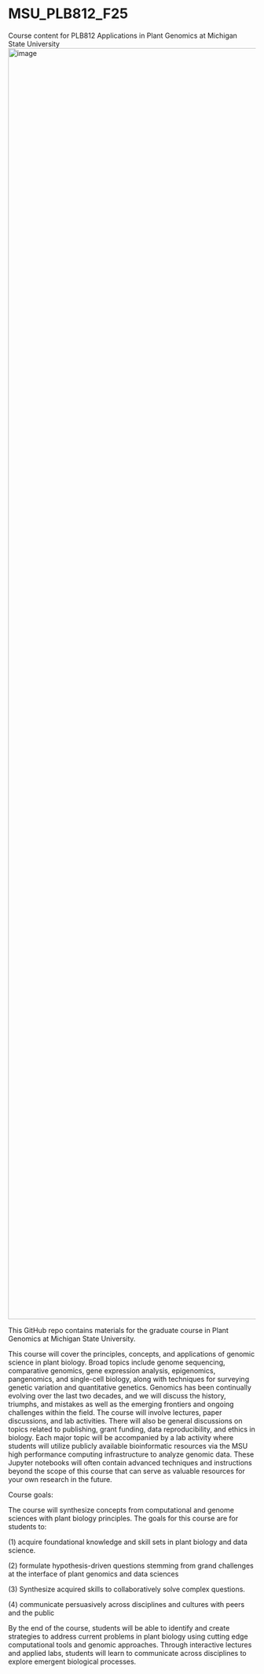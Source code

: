 # MSU_PLB812_F25
Course content for PLB812 Applications in Plant Genomics at Michigan State University
<img width="4701" height="2583" alt="image" src="https://github.com/user-attachments/assets/c138c4c8-2114-468e-ae5c-d9e17b6b9073" />


This GitHub repo contains materials for the graduate course in Plant Genomics at Michigan State University.

This course will cover the principles, concepts, and applications of genomic science in plant biology. Broad topics include genome sequencing, comparative genomics, gene expression analysis, epigenomics, pangenomics, and single-cell biology, along with techniques for surveying genetic variation and quantitative genetics. Genomics has been continually evolving over the last two decades, and we will discuss the history, triumphs, and mistakes as well as the emerging frontiers and ongoing challenges within the field. The course will involve lectures, paper discussions, and lab activities. There will also be general discussions on topics related to publishing, grant funding, data reproducibility, and ethics in biology. Each major topic will be accompanied by a lab activity where students will utilize publicly available bioinformatic resources via the MSU high performance computing infrastructure to analyze genomic data. These Jupyter notebooks will often contain advanced techniques and instructions beyond the scope of this course that can serve as valuable resources for your own research in the future.

Course goals:

The course will synthesize concepts from computational and genome sciences with plant biology principles. The goals for this course are for students to:

(1) acquire foundational knowledge and skill sets in plant biology and data science.

(2) formulate hypothesis-driven questions stemming from grand challenges at the interface of plant genomics and data sciences

(3) Synthesize acquired skills to collaboratively solve complex questions.

(4) communicate persuasively across disciplines and cultures with peers and the public

By the end of the course, students will be able to identify and create strategies to address current problems in plant biology using cutting edge computational tools and genomic approaches. Through interactive lectures and applied labs, students will learn to communicate across disciplines to explore emergent biological processes.
